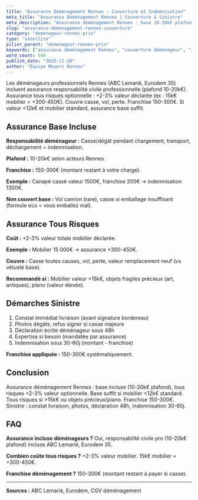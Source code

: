 ```yaml
---
title: "Assurance Déménagement Rennes : Couverture et Indemnisation"
meta_title: "Assurance Déménagement Rennes | Couverture & Sinistre"
meta_description: "Assurance déménagement Rennes : base 10-20k€ plafond incluse pros, tous risques +2-3% valeur. Casse/vol couverts. Démarches sinistre."
slug: "assurance-demenagement-rennes-couverture"
category: "demenageur-rennes-prix"
type: "satellite"
pilier_parent: "demenageur-rennes-prix"
keywords: ["assurance déménagement Rennes", "couverture déménageur", "indemnisation casse"]
word_count: 540
publish_date: "2025-11-20"
author: "Équipe Moverz Rennes"
---
```


Les déménageurs professionnels Rennes (ABC Lemarié, Eurodem 35) incluent assurance responsabilité civile professionnelle (plafond 10-20k€). Assurance tous risques optionnelle : +2-3% valeur déclarée (ex : 15k€ mobilier = +300-450€). Couvre casse, vol, perte. Franchise 150-300€. Si valeur <12k€ et mobilier standard, assurance base suffit.

## Assurance Base Incluse

**Responsabilité déménageur :** Casse/dégât pendant chargement, transport, déchargement = indemnisation.

**Plafond :** 10-20k€ selon acteurs Rennes.

**Franchise :** 150-300€ (montant restant à votre charge).

**Exemple :** Canapé cassé valeur 1500€, franchise 200€ → indemnisation 1300€.

**Non couvert base :** Vol camion (rare), casse si emballage insuffisant (formule eco = vous emballez mal).

## Assurance Tous Risques

**Coût :** +2-3% valeur totale mobilier déclarée.

**Exemple :** Mobilier 15 000€ → assurance +300-450€.

**Couvre :** Casse toutes causes, vol, perte, valeur remplacement neuf (vs vétusté base).

**Recommandé si :** Mobilier valeur >15k€, objets fragiles précieux (art, antiques), piano (valeur élevée).

## Démarches Sinistre

1. Constat immédiat livraison (avant signature bordereau)
2. Photos dégâts, refus signer si casse majeure
3. Déclaration écrite déménageur sous 48h
4. Expertise si besoin (mandatée par assurance)
5. Indemnisation sous 30-60j (montant - franchise)

**Franchise appliquée :** 150-300€ systématiquement.

## Conclusion

Assurance déménagement Rennes : base incluse (10-20k€ plafond), tous risques +2-3% valeur optionnelle. Base suffit si mobilier <12k€ standard. Tous risques si >15k€ ou objets précieux/piano. Franchise 150-300€. Sinistre : constat livraison, photos, déclaration 48h, indemnisation 30-60j.

## FAQ

**Assurance incluse déménageurs ?**
Oui, responsabilité civile pro (10-20k€ plafond) incluse ABC Lemarié, Eurodem 35.

**Combien coûte tous risques ?**
+2-3% valeur mobilier. 15k€ mobilier = +300-450€.

**Franchise déménagement ?**
150-300€ (montant restant à payer si casse).

---
**Sources :** ABC Lemarié, Eurodem, CGV déménagement

